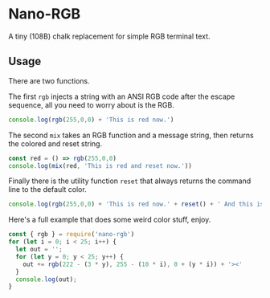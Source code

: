 # Nano-RGB

A tiny (108B) chalk replacement for simple RGB terminal text.

## Usage

There are two functions. 

The first ```rgb``` injects a string with an ANSI RGB code after the escape sequence, all you need to worry about is the RGB.

```js
console.log(rgb(255,0,0) + 'This is red now.')
```

The second ```mix``` takes an RGB function and a message string, then returns the colored and reset string.

```js
const red = () => rgb(255,0,0)
console.log(mix(red, 'This is red and reset now.'))
```

Finally there is the utility function ```reset``` that always returns the command line to the default color.

```js
console.log(rgb(255,0,0) + 'This is red now.' + reset() + ' And this is reset.')
```

Here's a full example that does some weird color stuff, enjoy.

```js
const { rgb } = require('nano-rgb')
for (let i = 0; i < 25; i++) {
  let out = '';
  for (let y = 0; y < 25; y++) {
    out += rgb(222 - (3 * y), 255 - (10 * i), 0 + (y * i)) + '><'
  }
  console.log(out);
}
```